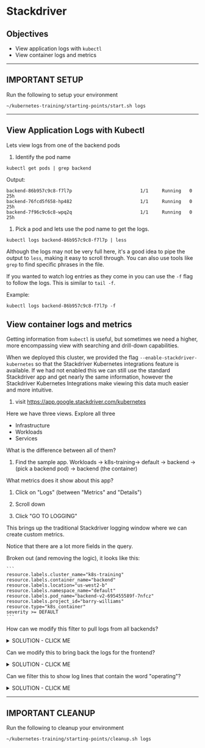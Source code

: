 # Stackdriver

## Objectives
- View application logs with `kubectl`
- View container logs and metrics

---

## **IMPORTANT SETUP**
Run the following to setup your environment

```shell
~/kubernetes-training/starting-points/start.sh logs
```

---

## View Application Logs with Kubectl

Lets view logs from one of the backend pods

1. Identify the pod name

  ```
  kubectl get pods | grep backend
  ```

  Output:
  ```
  backend-86b957c9c8-f7l7p                         1/1     Running   0          25h
  backend-76fcd5f658-hp482                         1/1     Running   0          25h
  backend-7f96c9c6c8-wpq2q                         1/1     Running   0          25h
  ```

1. Pick a pod and lets use the pod name to get the logs.

  ```
  kubectl logs backend-86b957c9c8-f7l7p | less
  ```

  Although the logs may not be very full here, it's a good idea to pipe the output to `less`, making it easy to scroll through. You can also use tools like `grep` to find specific phrases in the file.

  If you wanted to watch log entries as they come in you can use the `-f` flag to follow the logs.  This is similar to `tail -f`.

  Example:

  ```
  kubectl logs backend-86b957c9c8-f7l7p -f
  ```

## View container logs and metrics

Getting information from `kubectl` is useful, but sometimes we need a higher, more encompassing view with searching and drill-down capabilities.

When we deployed this cluster, we provided the flag `--enable-stackdriver-kubernetes` so that the Stackdriver Kubernetes integrations feature is available. If we had not enabled this we can still use the standard Stackdriver app and get nearly the same information, however the Stackdriver Kubernetes Integrations make viewing this data much easier and more intuitive.

1. visit https://app.google.stackdriver.com/kubernetes

Here we have three views. Explore all three
- Infrastructure
- Workloads
- Services

What is the difference between all of them?

1. Find the sample app. Workloads -> k8s-training-> default -> backend -> (pick a backend pod) -> backend (the container)

What metrics does it show about this app?

1. Click on "Logs" (between "Metrics" and "Details")

1. Scroll down

1. Click "GO TO LOGGING"

This brings up the traditional Stackdriver logging window where we can create custom metrics.

Notice that there are a lot more fields in the query.

Broken out (and removing the logic), it looks like this:

    ```
    resource.labels.cluster_name="k8s-training"
    resource.labels.container_name="backend"
    resource.labels.location="us-west2-b"
    resource.labels.namespace_name="default"
    resource.labels.pod_name="backend-v2-695455589f-7nfcz"
    resource.labels.project_id="barry-williams"
    resource.type="k8s_container"
    severity >= DEFAULT
    ```

How can we modify this filter to pull logs from all backends?

<details><summary>SOLUTION - CLICK ME</summary>
<p>

Remove the filter specifying the name of the pod:

```
resource.labels.pod_name="backend-v2-695455589f-7nfcz"
```

</p>
</details>

Can we modify this to bring back the logs for the frontend?

<details><summary>SOLUTION - CLICK ME</summary>
<p>

Change this filter:

```
resource.labels.container_name="frontend"
```

</p>
</details>

Can we filter this to show log lines that contain the word "operating"?

<details><summary>SOLUTION - CLICK ME</summary>
<p>

```
AND textPayload:"Operating"
```

</p>
</details>

---

## **IMPORTANT CLEANUP**
Run the following to cleanup your environment

```shell
~/kubernetes-training/starting-points/cleanup.sh logs
```
